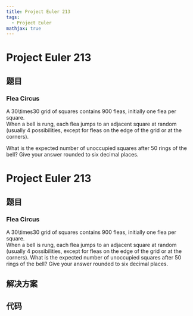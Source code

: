 ```yaml
---
title: Project Euler 213
tags:
  - Project Euler
mathjax: true
---
```

<escape><!-- more --></escape>
    
# Project Euler 213
## 题目
### Flea Circus

A 30\times30 grid of squares contains 900 fleas, initially one flea per square.<br />
When a bell is rung, each flea jumps to an adjacent square at random (usually 4 possibilities, except for fleas on the edge of the grid or at the corners).

What is the expected number of unoccupied squares after 50 rings of the bell? Give your answer rounded to six decimal places.


# Project Euler 213
## 题目
### Flea Circus

A 30\times30 grid of squares contains 900 fleas, initially one flea per square.<br>When a bell is rung, each flea jumps to an adjacent square at random (usually 4 possibilities, except for fleas on the edge of the grid or at the corners).
What is the expected number of unoccupied squares after 50 rings of the bell? Give your answer rounded to six decimal places.


## 解决方案


## 代码


